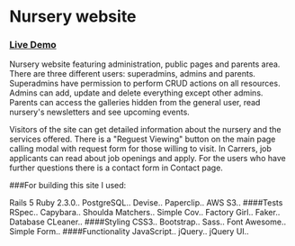 # Nursery website

### [Live Demo](http://nursery-app.herokuapp.com/)

Nursery website featuring administration, public pages and parents area. There are three different users: superadmins, admins and parents. Superadmins have permission to perform CRUD actions on all resources. Admins can add, update and delete everything except other admins. Parents can access the galleries hidden from the general user, read nursery's newsletters and see upcoming events.

Visitors of the site can get detailed information about the nursery and the services offered. There is a "Reguest Viewing" button on the main page calling modal with request form for those willing to visit. In Carrers, job applicants can read about job openings and apply. For the users who have further questions there is a contact form in Contact page.

###For building this site I used:

Rails 5
Ruby 2.3.0..
PostgreSQL..
Devise..
Paperclip..
AWS S3..
####Tests
RSpec..
Capybara..
Shoulda Matchers..
Simple Cov..
Factory Girl..
Faker..
Database CLeaner..
####Styling
CSS3..
Bootstrap..
Sass..
Font Awesome..
Simple Form..
####Functionality
JavaScript..
jQuery..
jQuery UI..
